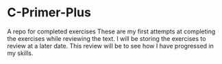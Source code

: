 # C-Primer-Plus
A repo for completed exercises
These are my first attempts at completing the exercises while reviewing the text.
I will be storing the exercises to review at a later date. This review will be to see how I have progressed in my skills.
